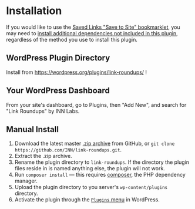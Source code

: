 # Installation

If you would like to use the [Saved Links "Save to Site" bookmarklet](saved-links.md), you may need to [install additional dependencies not included in this plugin](bookmarklet-dependencies.md), regardless of the method you use to install this plugin.

## WordPress Plugin Directory

Install from https://wordpress.org/plugins/link-roundups/ !

## Your WordPress Dashboard

From your site's dashboard, go to Plugins, then "Add New", and search for "Link Roundups" by INN Labs.

## Manual Install

1. Download the latest master [.zip archive](https://github.com/INN/link-roundups/archive/master.zip) from GitHub, or `git clone https://github.com/INN/link-roundups.git`.
2. Extract the .zip archive. 
3. Rename the plugin directory to `link-roundups`. If the directory the plugin files reside in is named anything else, the plugin will not work.
4. Run `composer install` &mdash; this requires [composer](https://getcomposer.org/), the PHP dependency manager.
5. Upload the plugin directory to you server's `wp-content/plugins` directory.
6. Activate the plugin through the [`Plugins` menu](https://codex.wordpress.org/Plugins_Screen) in WordPress.


